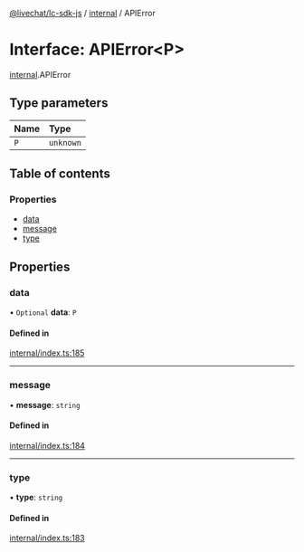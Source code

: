 [@livechat/lc-sdk-js](../README.md) / [internal](../modules/internal.md) / APIError

# Interface: APIError<P\>

[internal](../modules/internal.md).APIError

## Type parameters

| Name | Type |
| :------ | :------ |
| `P` | `unknown` |

## Table of contents

### Properties

- [data](internal.APIError.md#data)
- [message](internal.APIError.md#message)
- [type](internal.APIError.md#type)

## Properties

### data

• `Optional` **data**: `P`

#### Defined in

[internal/index.ts:185](https://github.com/livechat/lc-sdk-js/blob/a3fdde0/src/internal/index.ts#L185)

___

### message

• **message**: `string`

#### Defined in

[internal/index.ts:184](https://github.com/livechat/lc-sdk-js/blob/a3fdde0/src/internal/index.ts#L184)

___

### type

• **type**: `string`

#### Defined in

[internal/index.ts:183](https://github.com/livechat/lc-sdk-js/blob/a3fdde0/src/internal/index.ts#L183)
